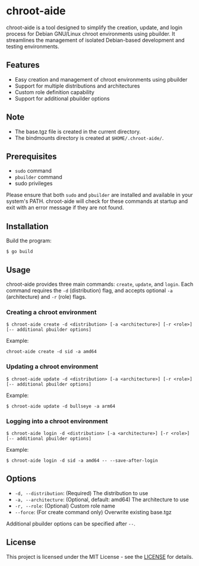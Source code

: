 # chroot-aide

chroot-aide is a tool designed to simplify the creation, update, and login process for Debian GNU/Linux chroot environments using pbuilder. It streamlines the management of isolated Debian-based development and testing environments.

## Features

- Easy creation and management of chroot environments using pbuilder
- Support for multiple distributions and architectures
- Custom role definition capability
- Support for additional pbuilder options

## Note

- The base.tgz file is created in the current directory.
- The bindmounts directory is created at `$HOME/.chroot-aide/`.

## Prerequisites

- `sudo` command
- `pbuilder` command
- sudo privileges

Please ensure that both `sudo` and `pbuilder` are installed and available in your system's PATH. chroot-aide will check for these commands at startup and exit with an error message if they are not found.

## Installation

Build the program:

```
$ go build
```

## Usage

chroot-aide provides three main commands: `create`, `update`, and `login`. Each command requires the `-d` (distribution) flag, and accepts optional `-a` (architecture) and `-r` (role) flags.

### Creating a chroot environment

```
$ chroot-aide create -d <distribution> [-a <architecture>] [-r <role>] [-- additional pbuilder options]
```

Example:
```
chroot-aide create -d sid -a amd64
```

### Updating a chroot environment

```
$ chroot-aide update -d <distribution> [-a <architecture>] [-r <role>] [-- additional pbuilder options]
```

Example:
```
$ chroot-aide update -d bullseye -a arm64
```

### Logging into a chroot environment

```
$ chroot-aide login -d <distribution> [-a <architecture>] [-r <role>] [-- additional pbuilder options]
```

Example:
```
$ chroot-aide login -d sid -a amd64 -- --save-after-login
```

## Options

- `-d, --distribution`: (Required) The distribution to use
- `-a, --architecture`: (Optional, default: amd64) The architecture to use
- `-r, --role`: (Optional) Custom role name
- `--force`: (For create command only) Overwrite existing base.tgz

Additional pbuilder options can be specified after `--`.

## License

This project is licensed under the MIT License - see the [LICENSE](https://opensource.org/license/mit) for details.
